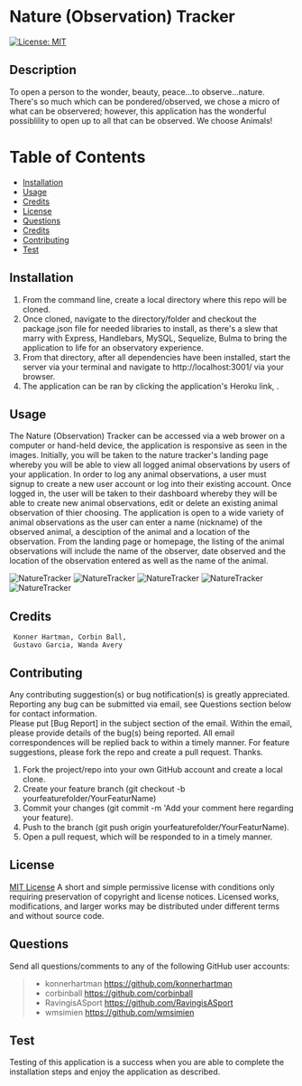 # Nature (Observation) Tracker
  [![License: MIT](https://img.shields.io/badge/License-MIT-blue.svg)](https://opensource.org/licenses/MIT)

  ## Description
  To open a person to the wonder, beauty, peace...to observe...nature.  There's so much which can be pondered/observed, we chose a micro of what can be observered; however, this application has the wonderful possiblility to open up to all that can be observed.  We choose Animals!

  # Table of Contents

  - [Installation](#installation)
  - [Usage](#usage)
  - [Credits](#credits)
  - [License](#license)
  - [Questions](#questions)
  - [Credits](#credits)
  - [Contributing](#contributing)
  - [Test](#test)

  ## Installation
  1.  From the command line, create a local directory where this repo will be cloned.
  1.  Once cloned, navigate to the directory/folder and checkout the package.json file for needed libraries to install, as there's a slew that marry with Express, Handlebars, MySQL, Sequelize, Bulma to bring the application to life for an observatory experience.
  1.  From that directory, after all dependencies have been installed, start the server via your terminal and navigate to http://localhost:3001/ via your browser.
  1. The application can be ran by clicking the application's Heroku link, .

  ## Usage  
  The Nature (Observation) Tracker can be accessed via a web brower on a computer or hand-held device, the application is responsive as seen in the images.  Initially, you will be taken to the nature tracker's landing page whereby you will be able to view all logged animal observations by users of your application.  In order to log any animal observations, a user must signup to create a new user account or log into their existing account.  Once logged in, the user will be taken to their dashboard whereby they will be able to create new animal observations, edit or delete an existing animal observation of thier choosing.  The application is open to a wide variety of animal observations as the user can enter a name (nickname) of the observed animal, a desciption of the animal and a location of the observation.  From the landing page or homepage, the listing of the animal observations will include the name of the observer, date observed and the location of the observation entered as well as the name of the animal.

  ![NatureTracker](/public/css/imgs/pic14.jpg)
  ![NatureTracker](/public/css/imgs/pic13.jpg)
  ![NatureTracker](/public/css/imgs/pic7.jpg)
  ![NatureTracker](/public/css/imgs/pic12.jpg)
  ![NatureTracker](/public/css/imgs/pic5.jpg)


  ## Credits
     Konner Hartman, Corbin Ball,               
     Gustavo Garcia, Wanda Avery                

  ## Contributing
  Any contributing suggestion(s) or bug notification(s) is greatly appreciated.  Reporting 
  any bug can be submitted via email, see Questions section below for contact information.  
  Please put [Bug Report] in the subject section of the email.  Within the email, please 
  provide details of the bug(s) being reported.  All email correspondences will be replied
  back to within a timely manner.  For feature suggestions, please fork the repo and create
  a pull request.  Thanks.

  1.  Fork the project/repo into your own GitHub account and create a local clone.
  1.  Create your feature branch (git checkout -b yourfeaturefolder/YourFeaturName)
  1.  Commit your changes (git commit -m 'Add your comment here regarding your feature).
  1.  Push to the branch (git push origin yourfeaturefolder/YourFeaturName).
  1.  Open a pull request, which will be responded to in a timely manner.

  ## License
  [MIT License](https://opensource.org/licenses/MIT) A short and simple permissive license with conditions only requiring preservation of 
      copyright and license notices. Licensed works, modifications, and larger works may be distributed under different 
      terms and without source code.
  
  ## Questions
  Send all questions/comments to any of the following GitHub user accounts: 
  > - konnerhartman https://github.com/konnerhartman
  > - corbinball https://github.com/corbinball
  > - RavingisASport https://github.com/RavingisASport
  > - wmsimien https://github.com/wmsimien                                                                                                
  ## Test
  Testing of this application is a success when you are able to complete the installation steps and enjoy the application as described.
